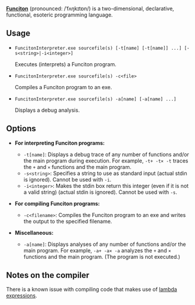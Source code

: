 ﻿**[Funciton](http://esolangs.org/wiki/Funciton)** (pronounced: /ˈfʌŋkɪtɒn/) is a two-dimensional, declarative, functional, esoteric programming language.

## Usage

* `FuncitonInterpreter.exe sourcefile(s) [-t[name] [-t[name]] ...] [-s<string>|-i<integer>]`

    Executes (interprets) a Funciton program.

* `FuncitonInterpreter.exe sourcefile(s) -c<file>`

    Compiles a Funciton program to an exe.

* `FuncitonInterpreter.exe sourcefile(s) -a[name] [-a[name] ...]`

    Displays a debug analysis.

## Options

* **For interpreting Funciton programs:**

    * `-t[name]`: Displays a debug trace of any number of functions and/or the main program during execution. For example, `-t+ -t× -t` traces the `+` and `×` functions and the main program.
    * `-s<string>`: Specifies a string to use as standard input (actual stdin is ignored). Cannot be used with `-i`.
    * `-i<integer>`: Makes the stdin box return this integer (even if it is not a valid string) (actual stdin is ignored). Cannot be used with `-s`.

* **For compiling Funciton programs:**

    * `-c<filename>`: Compiles the Funciton program to an exe and writes the output to the specified filename.

* **Miscellaneous:**

    * `-a[name]`: Displays analyses of any number of functions and/or the main program. For example, `-a+ -a× -a` analyzes the `+` and `×` functions and the main program. (The program is not executed.)

## Notes on the compiler

There is a known issue with compiling code that makes use of [lambda expressions](http://esolangs.org/wiki/Funciton#Lambda_expressions).
